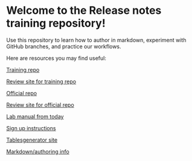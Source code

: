 # Welcome to the Release notes training repository!

Use this repository to learn how to author in markdown, experiment with GitHub branches, and practice our workflows. 

Here are resources you may find useful: 

[Training repo](https://github.com/MicrosoftDocs/sandbox-bus-app-relnote)

[Review site for training repo](https://review.docs.microsoft.com/en-us/sbox-busapp-relnote/spring18/release-overview?branch=master) 

[Official repo](https://github.com/MicrosoftDocs/BusinessApplication-ReleaseNotes) 

[Review site for official repo](https://review.docs.microsoft.com/en-us/business-applications-release-notes/?branch=master) 

[Lab manual from today](https://microsoft.sharepoint.com/teams/ProjectBahnhof/_layouts/15/WopiFrame2.aspx?action=edit&sourcedoc={D5FB322D-6C74-4ADC-A1F9-3E156545847F})

[Sign up instructions](https://microsoft.sharepoint.com/teams/ProjectBahnhof/_layouts/15/WopiFrame2.aspx?action=edit&sourcedoc={4D00C9A6-469D-4CDB-8E3E-17F913EB9DF1})

[Tablesgenerator site](http://tablesgenerator.com/markdown_tables)

[Markdown/authoring info](https://opsdocs.azurewebsites.net/en-us/opsdocs/partnerdocs/gfm?branch=master)
